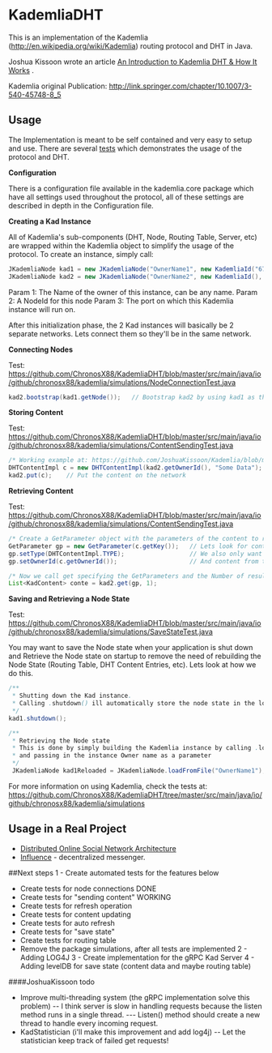 KademliaDHT
========

This is an implementation of the Kademlia (http://en.wikipedia.org/wiki/Kademlia) routing protocol and DHT in Java.

Joshua Kissoon wrote an
article [An Introduction to Kademlia DHT & How It Works](http://gleamly.com/article/introduction-kademlia-dht-how-it-works)
.

Kademlia original Publication: http://link.springer.com/chapter/10.1007/3-540-45748-8_5

Usage
-----
The Implementation is meant to be self contained and very easy to setup and use. There are
several [tests](https://github.com/ChronosX88/KademliaDHT/tree/master/src/main/java/io/github/chronosx88/kademliadht/simulations)
which demonstrates the usage of the protocol and DHT.

**Configuration**

There is a configuration file available in the kademlia.core package which have all settings used throughout the
protocol, all of these settings are described in depth in the Configuration file.

**Creating a Kad Instance**

All of Kademlia's sub-components (DHT, Node, Routing Table, Server, etc) are wrapped within the Kademlia object to
simplify the usage of the protocol. To create an instance, simply call:

```Java
JKademliaNode kad1 = new JKademliaNode("OwnerName1", new KademliaId("6779878AEF92"), 12049);
JKademliaNode kad2 = new JKademliaNode("OwnerName2", new KademliaId(), 12057);  // Random NodeId will be generated
```

Param 1: The Name of the owner of this instance, can be any name. Param 2: A NodeId for this node Param 3: The port on
which this Kademlia instance will run on.

After this initialization phase, the 2 Kad instances will basically be 2 separate networks. Lets connect them so they'll
be in the same network.

**Connecting Nodes**

Test: https://github.com/ChronosX88/KademliaDHT/blob/master/src/main/java/io/github/chronosx88/kademlia/simulations/NodeConnectionTest.java

```Java
kad2.bootstrap(kad1.getNode());   // Bootstrap kad2 by using kad1 as the main network node
```

**Storing Content**

Test: https://github.com/ChronosX88/KademliaDHT/blob/master/src/main/java/io/github/chronosx88/kademlia/simulations/ContentSendingTest.java

```Java
/* Working example at: https://github.com/JoshuaKissoon/Kademlia/blob/master/src/kademlia/tests/ContentSendingTest.java */
DHTContentImpl c = new DHTContentImpl(kad2.getOwnerId(), "Some Data");  // Create a content
kad2.put(c);    // Put the content on the network

```

**Retrieving Content**

Test: https://github.com/ChronosX88/KademliaDHT/blob/master/src/main/java/io/github/chronosx88/kademlia/simulations/ContentSendingTest.java

```Java
/* Create a GetParameter object with the parameters of the content to retrieve */
GetParameter gp = new GetParameter(c.getKey());   // Lets look for content by key
gp.setType(DHTContentImpl.TYPE);                  // We also only want content of this type
gp.setOwnerId(c.getOwnerId());                    // And content from this owner

/* Now we call get specifying the GetParameters and the Number of results we want */
List<KadContent> conte = kad2.get(gp, 1);
```

**Saving and Retrieving a Node State**

Test: https://github.com/ChronosX88/KademliaDHT/blob/master/src/main/java/io/github/chronosx88/kademlia/simulations/SaveStateTest.java

You may want to save the Node state when your application is shut down and Retrieve the Node state on startup to remove
the need of rebuilding the Node State (Routing Table, DHT Content Entries, etc). Lets look at how we do this.

```Java
/** 
 * Shutting down the Kad instance.
 * Calling .shutdown() ill automatically store the node state in the location specified in the Configuration file 
 */
kad1.shutdown();

/**
 * Retrieving the Node state
 * This is done by simply building the Kademlia instance by calling .loadFromFile()
 * and passing in the instance Owner name as a parameter
 */
 JKademliaNode kad1Reloaded = JKademliaNode.loadFromFile("OwnerName1");
```

For more information on using Kademlia, check the tests
at: https://github.com/ChronosX88/KademliaDHT/tree/master/src/main/java/io/github/chronosx88/kademlia/simulations


Usage in a Real Project
-----------------------

* [Distributed Online Social Network Architecture](https://github.com/JoshuaKissoon/DOSNA)
* [Influence](https://github.com/ChronosX88/Influence-android) - decentralized messenger.

##Next steps
1 - Create automated tests for the features below  
   - Create tests for node connections   DONE
   - Create tests for "sending content"  WORKING 
   - Create tests for refresh operation
   - Create tests for content updating
   - Create tests for auto refresh
   - Create tests for "save state"
   - Create tests for routing table
   - Remove the package simulations, after all tests are implemented
2 - Adding LOG4J
3 - Create implementation for the gRPC Kad Server
4 - Adding levelDB for save state (content data and maybe routing table)

####JoshuaKissoon todo   
- Improve multi-threading system (the gRPC implementation solve this problem)
  -- I think server is slow in handling requests because the listen method runs in a single thread. 
  --- Listen() method should create a new thread to handle every incoming request. 
- KadStatistician (i'll make this improvement and add log4j)
  -- Let the statistician keep track of failed get requests!

